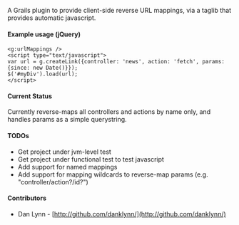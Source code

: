 A Grails plugin to provide client-side reverse URL mappings, via a taglib that provides automatic javascript.

#### Example usage (jQuery)

    <g:urlMappings />
    <script type="text/javascript">
    var url = g.createLink({controller: 'news', action: 'fetch', params: {since: new Date()}});
    $('#myDiv').load(url);
    </script>

#### Current Status

Currently reverse-maps all controllers and actions by name only, and handles params as a simple querystring.

#### TODOs

* Get project under jvm-level test
* Get project under functional test to test javascript
* Add support for named mappings
* Add support for mapping wildcards to reverse-map params (e.g. "controller/action?/id?")

#### Contributors

* Dan Lynn - [http://github.com/danklynn/](http://github.com/danklynn/)
